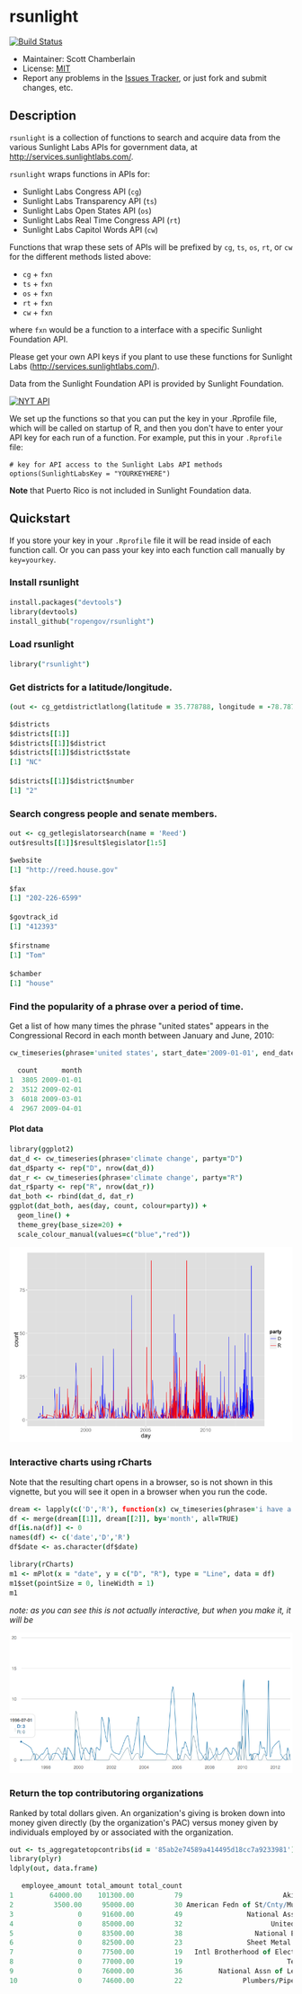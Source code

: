 rsunlight
======

[![Build Status](https://api.travis-ci.org/rOpenGov/rsunlight.png)](https://travis-ci.org/rOpenGov/rsunlight)

+ Maintainer: Scott Chamberlain
+ License: [MIT](http://creativecommons.org/publicdomain/zero/1.0/)
+ Report any problems in the [Issues Tracker](https://github.com/SChamberlain/rsunlight/issues), or just fork and submit changes, etc.

## Description

`rsunlight` is a collection of functions to search and acquire data from the various Sunlight Labs APIs for government data, at http://services.sunlightlabs.com/.

`rsunlight` wraps functions in APIs for:

 * Sunlight Labs Congress API (`cg`)
 * Sunlight Labs Transparency API (`ts`)
 * Sunlight Labs Open States API (`os`)
 * Sunlight Labs Real Time Congress API (`rt`) 
 * Sunlight Labs Capitol Words API (`cw`)

Functions that wrap these sets of APIs will be prefixed by `cg`, `ts`, `os`, `rt`, or `cw` for the different methods listed above:

 * `cg` + `fxn` 
 * `ts` + `fxn` 
 * `os` + `fxn` 
 * `rt` + `fxn` 
 * `cw` + `fxn`

where `fxn` would be a function to a interface with a specific Sunlight Foundation API. 

Please get your own API keys if you plant to use these functions for Sunlight Labs (http://services.sunlightlabs.com/).

Data from the Sunlight Foundation API is provided by Sunlight Foundation.

<a border="0" href="http://services.sunlightlabs.com/" ><img src="http://www.altweeklies.com/imager/b/main/5866471/f291/SunlightFoundationLogo_500wide.gif" alt="NYT API" /></a>

We set up the functions so that you can put the key in your .Rprofile file, which will be called on startup of R, and then you don't have to enter your API key for each run of a function. For example, put this in your `.Rprofile` file:

```
# key for API access to the Sunlight Labs API methods
options(SunlightLabsKey = "YOURKEYHERE")
```

**Note** that Puerto Rico is not included in Sunlight Foundation data.

## Quickstart

If you store your key in your `.Rprofile` file it will be read inside of each function call. Or you can pass your key into each function call manually by `key=yourkey`. 

### Install rsunlight

```coffee
install.packages("devtools")
library(devtools)
install_github("ropengov/rsunlight")
```

### Load rsunlight

```coffee
library("rsunlight")
```

### Get districts for a latitude/longitude.

```coffee
(out <- cg_getdistrictlatlong(latitude = 35.778788, longitude = -78.787805))
```

```coffee
$districts
$districts[[1]]
$districts[[1]]$district
$districts[[1]]$district$state
[1] "NC"

$districts[[1]]$district$number
[1] "2"
```

### Search congress people and senate members.

```coffee
out <- cg_getlegislatorsearch(name = 'Reed')
out$results[[1]]$result$legislator[1:5]
```

```coffee
$website
[1] "http://reed.house.gov"

$fax
[1] "202-226-6599"

$govtrack_id
[1] "412393"

$firstname
[1] "Tom"

$chamber
[1] "house"
```

### Find the popularity of a phrase over a period of time.

Get a list of how many times the phrase "united states" appears in the Congressional Record in each month between January and June, 2010:

```coffee
cw_timeseries(phrase='united states', start_date='2009-01-01', end_date='2009-04-30', granularity='month')
```

```coffee
  count      month
1  3805 2009-01-01
2  3512 2009-02-01
3  6018 2009-03-01
4  2967 2009-04-01
```

#### Plot data

```coffee
library(ggplot2)
dat_d <- cw_timeseries(phrase='climate change', party="D")
dat_d$party <- rep("D", nrow(dat_d))
dat_r <- cw_timeseries(phrase='climate change', party="R")
dat_r$party <- rep("R", nrow(dat_r))
dat_both <- rbind(dat_d, dat_r)
ggplot(dat_both, aes(day, count, colour=party)) + 
  geom_line() + 
  theme_grey(base_size=20) + 
  scale_colour_manual(values=c("blue","red"))
```

![](inst/img/readmeplot1.png)

### Interactive charts using rCharts

Note that the resulting chart opens in a browser, so is not shown in this vignette, but you will see it open in a browser when you run the code.

```coffee
dream <- lapply(c('D','R'), function(x) cw_timeseries(phrase='i have a dream', party=x, start_date='1996-01-01', end_date='2013-01-01', granularity='month'))
df <- merge(dream[[1]], dream[[2]], by='month', all=TRUE)
df[is.na(df)] <- 0
names(df) <- c('date','D','R')
df$date <- as.character(df$date)
```

```coffee
library(rCharts)
m1 <- mPlot(x = "date", y = c("D", "R"), type = "Line", data = df)
m1$set(pointSize = 0, lineWidth = 1)
m1
```

_note: as you can see this is not actually interactive, but when you make it, it will be_

![](inst/img/rcharts_plot.png)

### Return the top contributoring organizations

Ranked by total dollars given. An organization's giving is broken down into money given directly (by the organization's PAC) versus money given by individuals employed by or associated with the organization.

```coffee
out <- ts_aggregatetopcontribs(id = '85ab2e74589a414495d18cc7a9233981')
library(plyr)
ldply(out, data.frame)
```

```coffee
   employee_amount total_amount total_count                                     name direct_count employee_count                               id direct_amount
1         64000.00    101300.00          79                         Akin, Gump et al           16             63 105dcfc8c9384875a099af230dad9917      37300.00
2          3500.00     95000.00          30 American Fedn of St/Cnty/Munic Employees           26              4 fb702029157e4c7c887172eba71c66c5      91500.00
3                0     91600.00          49                National Assn of Realtors           49              0 bb98402bd4d3471cad392a671ecd733a      91600.00
4                0     85000.00          32                      United Auto Workers           32              0 4d3167b97c9f48deb433aad57bb0ee44      85000.00
5                0     83500.00          38                  National Education Assn           38              0 1b8fea7e453d4e75841eac48ff9df550      83500.00
6                0     82500.00          23                Sheet Metal Workers Union           23              0 425be85642b24cc2bc3d8a0bb3c7bc92      82500.00
7                0     77500.00          19   Intl Brotherhood of Electrical Workers           19              0 b53b4ad137d743a996f4d7467700fc88      77500.00
8                0     77000.00          19                          Teamsters Union           19              0 f89c8e3ab2b44f72971f91b764868231      77000.00
9                0     76000.00          36         National Assn of Letter Carriers           36              0 390767dc6b4b491ca775b1bdf8a36eea      76000.00
10               0     74600.00          22               Plumbers/Pipefitters Union           22              0 c869c8e293614e10960b2e77f5eabecd      74600.00
```
